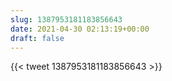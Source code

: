 ```yaml
---
slug: 1387953181183856643
date: 2021-04-30 02:13:19+00:00
draft: false
---
```


{{< tweet 1387953181183856643 >}}
